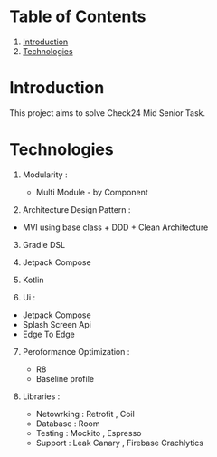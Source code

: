 # **Table of Contents**
1. [Introduction](https://github.com/Ahmedshafie161/Check24/blob/master/README.md#introduction)
2. [Technologies](https://github.com/Ahmedshafie161/Check24/blob/master/README.md#technologies)


# Introduction 
This project aims to solve Check24 Mid Senior Task. 

# **Technologies**
1. Modularity :
   - Multi Module - by Component
     
2.  Architecture Design Pattern :
   - MVI using base class + DDD + Clean Architecture
3. Gradle DSL

4. Jetpack Compose

5. Kotlin

6. Ui :
- Jetpack Compose
- Splash Screen Api
- Edge To Edge
     
7. Peroformance Optimization :
   - R8
   - Baseline profile
     
8. Libraries :
   - Netowrking  : Retrofit , Coil
   - Database    : Room
   - Testing     : Mockito , Espresso
   - Support     : Leak Canary , Firebase Crachlytics  
